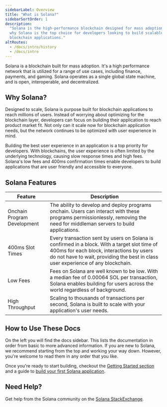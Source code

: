 ```yaml
---
sidebarLabel: Overview
title: "What is Solana?"
sidebarSortOrder: 1
description:
  "Solana is the high-performance blockchain designed for mass adoption. Learn
  why Solana is the top choice for developers looking to build scalable
  blockchain applications."
altRoutes:
  - /docs/intro/history
  - /docs/intro
---
```


Solana is a blockchain built for mass adoption. It's a high performance network
that is utilized for a range of use cases, including finance, payments, and
gaming. Solana operates as a single global state machine, and is open,
interoperable, and decentralized.

## Why Solana?

Designed to scale, Solana is purpose built for blockchain applications to reach
millions of users. Instead of worrying about optimizing for the blockchain
layer, developers can focus on building their application to reach product
market fit. Not only can it scale now for blockchain application needs, but the
network continues to be optimized with user experience in mind.

Building the best user experience in an application is a top priority for
developers. With blockchains, the user experience is often limited by the
underlying technology, causing slow response times and high fees. Solana's low
fees and 400ms confirmation times enable developers to build applications that
are user friendly and accessible to everyone.

## Solana Features

| Feature                      | Description                                                                                                                                                                                                                   |
| ---------------------------- | ----------------------------------------------------------------------------------------------------------------------------------------------------------------------------------------------------------------------------- |
| Onchain Program Development | The ability to develop and deploy programs onchain. Users can interact with these programs permissionlessly, removing the need for middleman servers to build applications.                                                  |
| 400ms Slot Times             | Every transaction sent by users on Solana is confirmed in a block. With a target slot time of 400ms for each block, interactions by users do not have to wait, providing the best in class user experience of any blockchain. |
| Low Fees                     | Fees on Solana are well known to be low. With a median fee of 0.00064 SOL per transaction, Solana enables building for users across the world regardless of background.                                                       |
| High Throughput              | Scaling to thousands of transactions per second, Solana is built to scale with your application's user needs.                                                                                                                 |

## How to Use These Docs

On the left you will find the docs sidebar. This lists the documentation in
order from basic to more advanced information. If you are new to Solana, we
recommend starting from the top and working your way down. However, you're
welcome to read them in any order that you like.

Once you're ready to start building, checkout the
[Getting Started section](https://solana.com/docs/intro/dev) and a guide to
[build your first Solana application](https://solana.com/developers/guides/getstarted/local-rust-hello-world).

## Need Help?

Get help from the Solana community on the
[Solana StackExchange](https://solana.stackexchange.com).
